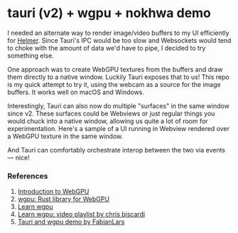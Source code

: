 # tauri (v2) + wgpu + nokhwa demo

I needed an alternate way to render image/video buffers to my UI efficiently for [Helmer](https://www.helmer.app). Since Tauri's IPC would be too slow and Websockets would tend to choke with the amount of data we'd have to pipe, I decided to try something else.

One approach was to create WebGPU textures from the buffers and draw them directly to a native window. Luckily Tauri exposes that to us! This repo is my quick attempt to try it, using the webcam as a source for the image buffers. It works well on macOS and Windows.

Interestingly, Tauri can also now do multiple "surfaces" in the same window since v2. These surfaces could be Webviews or just regular things you would chuck into a native window, allowing us quite a lot of room for experimentation. Here's a sample of a UI running in Webview rendered over a WebGPU texture in the same window.

And Tauri can comfortably orchestrate interop between the two via events — nice!

### References

1. [Introduction to WebGPU](https://www.youtube.com/watch?v=oIur9NATg-I)
2. [wgpu: Rust library for WebGPU](https://wgpu.rs)
3. [Learn wgpu](https://sotrh.github.io/learn-wgpu/)
4. [Learn wgpu: video playlist by chris biscardi](https://www.youtube.com/playlist?list=PLWtPciJ1UMuBs_3G-jFrMJnM5ZMKgl37H)
5. [Tauri and wgpu demo by FabianLars](https://github.com/FabianLars/tauri-v2-wgpu)
